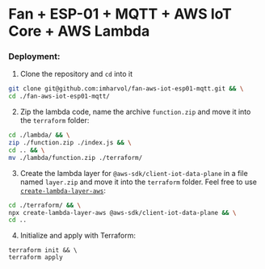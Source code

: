 # Fan + ESP-01 + MQTT + AWS IoT Core + AWS Lambda

### Deployment:

1. Clone the repository and `cd` into it
```bash
git clone git@github.com:imharvol/fan-aws-iot-esp01-mqtt.git && \
cd ./fan-aws-iot-esp01-mqtt/
```

2. Zip the lambda code, name the archive `function.zip` and move it into the `terraform` folder:
```bash
cd ./lambda/ && \
zip ./function.zip ./index.js && \
cd .. && \
mv ./lambda/function.zip ./terraform/ 
```

3. Create the lambda layer for `@aws-sdk/client-iot-data-plane` in a file named `layer.zip` and move it into the `terraform` folder. Feel free to use [`create-lambda-layer-aws`](https://github.com/imharvol/create-lambda-layer-aws):
```bash
cd ./terraform/ && \
npx create-lambda-layer-aws @aws-sdk/client-iot-data-plane && \
cd ..
```

4. Initialize and apply with Terraform:
```
terraform init && \
terraform apply
```